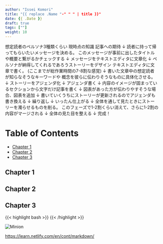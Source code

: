 ```yaml
---
author: "Issei Komori"
title: "{{ replace .Name "-" " " | title }}"
date: {{ .Date }}
draft: true
tags: [""]
weight: 10
---
```



想定読者のペルソナ3種類くらい
    現時点の知識
    記事への期待
↓
読者に持って帰ってもらいたいメッセージを決める。
    このメッセージが事前に出したタイトルや概要と繋がるかチェックする
↓
メッセージをテキストエディタに文章化
↓
ペルソナが納得してくれるであろうストーリーをデザイン
    テキストエディタに文章で書く。
    (ここまでが総作業時間の7-8割な感覚)
↓
書いた文章中の想定読者が知らなそうなキーワードや
概念を彼らに伝わりそうなものに具体化させる。
↓
ストーリーをアジェンダ化
↓
アジェンダ書く
↓
内容のイメージが固まっているセクションから文字だけ記事を書く
↓
図表があった方が伝わりやすそうな場合、図表を追加
↓
書いていくうちにストーリーが更新されるのでアジェンダも書き換える
↓
繰り返し
↓
いったん仕上がる
↓
全体を通して見たときにストーリーを濁らせるものを削る。
このフェーズで1-2割くらい消えて、さらに1-2割の内容がマージされる
↓
全体の見た目を整える
↓
完成！

# Table of Contents
  * [Chapter 1](#chapter-1)
  * [Chapter 2](#chapter-2)
  * [Chapter 3](#chapter-3)


## Chapter 1 <a id="chapter-1"></a>

## Chapter 2 <a id="chapter-2"></a>

## Chapter 3 <a id="chapter-3"></a>

{{< highlight bash >}}
{{< /highlight >}}

![Minion](https://octodex.github.com/images/minion.png)

https://learn.netlify.com/en/cont/markdown/
